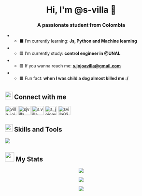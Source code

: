 
<h1 align="center">Hi, I'm @s-villa 🦥</h1>
<h3 align="center">A passionate student from Colombia</h3>

- - ⬛ I’m currently learning: **Js, Python and Machine learning**

- - 🟦 I’m currently study: **control engineer in @UNAL**

- - 🟪 If you wanna reach me: **s.jojoavilla@gmail.com**

- - 🟧 Fun fact: **when I was child a dog almost killed me :/**



## <img src="https://media.giphy.com/media/v1.Y2lkPTc5MGI3NjExanRhcW42MmozMGpnYTlka2JsemVodm8zeG9zaGEwNmowbTZuYnRrbyZlcD12MV9pbnRlcm5hbF9naWZfYnlfaWQmY3Q9dHM/H4yjK0frh27wpSdyHf/giphy.gif" width ="25"><b> Connect with me </b>
<p align="left">
<a href="https://twitter.com/villa_jojoa" target="blank"><img align="center" src="https://raw.githubusercontent.com/rahuldkjain/github-profile-readme-generator/master/src/images/icons/Social/twitter.svg" alt="villa_jojoa" height="30" width="40" /></a>
<a href="https://linkedin.com/in/sjvilla" target="blank"><img align="center" src="https://raw.githubusercontent.com/rahuldkjain/github-profile-readme-generator/master/src/images/icons/Social/linked-in-alt.svg" alt="sjvilla" height="30" width="40" /></a>
<a href="https://instagram.com/s.villa_" target="blank"><img align="center" src="https://raw.githubusercontent.com/rahuldkjain/github-profile-readme-generator/master/src/images/icons/Social/instagram.svg" alt="s.villa_" height="30" width="40" /></a>
<a href="https://www.hackerrank.com/s_jojoavilla" target="blank"><img align="center" src="https://raw.githubusercontent.com/rahuldkjain/github-profile-readme-generator/master/src/images/icons/Social/hackerrank.svg" alt="s_jojoavilla" height="30" width="40" /></a>
<a href="https://www.leetcode.com/svilla03" target="blank"><img align="center" src="https://raw.githubusercontent.com/rahuldkjain/github-profile-readme-generator/master/src/images/icons/Social/leet-code.svg" alt="svilla03" height="30" width="40" /></a>
</p>



## <img src="https://media2.giphy.com/media/QssGEmpkyEOhBCb7e1/giphy.gif?cid=ecf05e47a0n3gi1bfqntqmob8g9aid1oyj2wr3ds3mg700bl&rid=giphy.gif" width ="25"><b> Skills and Tools </b>

<p>
  <a href="https://skillicons.dev">
    <img src="https://skillicons.dev/icons?i=py,cs,mysql,js,html,css,bootstrap,tensorflow,anaconda,react,django,dotnet,git,github,matlab,postman,arduino,visualstudio,vscode,unity,godot,gamemakerstudio,bash,linux&perline=12" />
  </a>
</p>



## <img src="https://media.giphy.com/media/juua9i2c2fA0AIp2iq/giphy.gif" width ="30"><b> My Stats </b>

<p align="center">
  <img src="https://github-readme-stats.vercel.app/api/top-langs?username=s-villa&layout=compact&theme=tokyonight&text_color=C384FF&langs_count=20" />
 </p>

<p align="center">
  <img src="https://github-readme-streak-stats.herokuapp.com/?user=s-villa&theme=tokyonight_duo&hide_border=true" />
 </p>

<p align="center">
  <img src="https://github-readme-stats.vercel.app/api?username=s-villa&show_icons=true&locale=en&theme=tokyonight_duo" />
</p>


